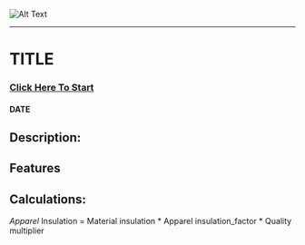 ![Alt Text](image-link)

---

# TITLE

### [Click Here To Start](link)

#### **DATE** 

## Description:

## Features

## Calculations:

*Apparel*
Insulation = Material insulation * Apparel insulation_factor * Quality multiplier